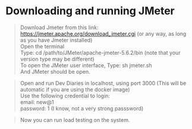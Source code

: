 # Downloading and running JMeter

> Download Jmeter from this link: https://jmeter.apache.org/download_jmeter.cgi (or any way, as long as you have Jmeter installed)       
> Open the terminal       
> Type: cd /path/to/JMeter/apache-jmeter-5.6.2/bin (note that your version type may be different)             
> To open the JMeter user interface, Type: sh jmeter.sh      
> And JMeter should be open.

> Open and run Dev Diaries in localhost, using port 3000 (This will be automatic if you are using the docker image)         
> Use the following credential to login:        
> email: new@1       
> password: 1 (I know, not a very strong passsword)

> Now you can run load testing on the system.
